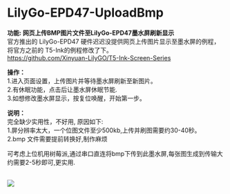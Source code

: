 # LilyGo-EPD47-UploadBmp
<b>功能: 网页上传BMP图片文件至LilyGo-EPD47墨水屏刷新显示</b> </br>
官方推出的 LilyGo-EPD47 硬件迟迟没提供网页上传图片显示至墨水屏的例程，将官方之前的 T5-Ink的例程修改了下。 </br>
https://github.com/Xinyuan-LilyGO/T5-Ink-Screen-Series </br>

<b>操作：</b>  </br>
1.进入页面设置，上传图片并等待墨水屏刷新至新图片。 </br>
2.有休眠功能，点击后让墨水屏休眠节能. </br>
3.如想修改墨水屏显示，按复位唤醒，开始第一步。 </br>

<b> 说明：</b>  </br>
   完全缺少实用性，不好用, 原因如下: </br>
   1.屏分辨率太大，一个位图文件至少500kb,上传并刷图需要约30-40秒。 </br>
   2.bmp 文件需要提前转换好,制作麻烦 </br>
   
   可考虑上位机用树莓派,通过串口直连将bmp下传到此墨水屏,每张图生成到传输大约需要2-5秒即可,更实用.
   
<br/>
<img src= 'https://raw.githubusercontent.com/lixy123/LilyGo-EPD47-UploadBmp/main/epd47.JPG' /> 
<br/>
